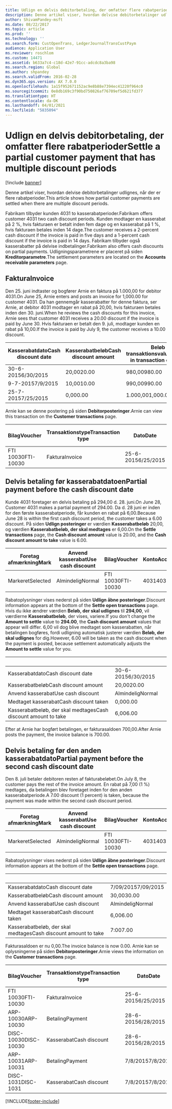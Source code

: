 ```yaml
---
title: Udlign en delvis debitorbetaling, der omfatter flere rabatperioder
description: Denne artikel viser, hvordan delvise debitorbetalinger udlignes, når der er flere rabatperioder.
author: ShivamPandey-msft
ms.date: 08/22/2017
ms.topic: article
ms.prod: ''
ms.technology: ''
ms.search.form: CustOpenTrans, LedgerJournalTransCustPaym
audience: Application User
ms.reviewer: roschlom
ms.custom: 14471
ms.assetid: b633a7c4-c18d-42e7-91cc-adcdc8a3ba98
ms.search.region: Global
ms.author: shpandey
ms.search.validFrom: 2016-02-28
ms.dyn365.ops.version: AX 7.0.0
ms.openlocfilehash: 1a15f952671152ac9e8b88e7394ec41220f964c0
ms.sourcegitcommit: 0e8db169c3f90bd750826af76709ef5d621fd377
ms.translationtype: HT
ms.contentlocale: da-DK
ms.lasthandoff: 04/01/2021
ms.locfileid: "5835094"
---
```

# <a name="settle-a-partial-customer-payment-that-has-multiple-discount-periods"></a><span data-ttu-id="6a9d3-103">Udlign en delvis debitorbetaling, der omfatter flere rabatperioder</span><span class="sxs-lookup"><span data-stu-id="6a9d3-103">Settle a partial customer payment that has multiple discount periods</span></span>

[!include [banner](../includes/banner.md)]

<span data-ttu-id="6a9d3-104">Denne artikel viser, hvordan delvise debitorbetalinger udlignes, når der er flere rabatperioder.</span><span class="sxs-lookup"><span data-stu-id="6a9d3-104">This article shows how partial customer payments are settled when there are multiple discount periods.</span></span>

<span data-ttu-id="6a9d3-105">Fabrikam tilbyder kunden 4031 to kasserabatperioder.</span><span class="sxs-lookup"><span data-stu-id="6a9d3-105">Fabrikam offers customer 4031 two cash discount periods.</span></span> <span data-ttu-id="6a9d3-106">Kunden modtager en kasserabat på 2 %, hvis fakturaen er betalt inden fem dage og en kasserabat på 1 %, hvis fakturaen betales inden 14 dage.</span><span class="sxs-lookup"><span data-stu-id="6a9d3-106">The customer receives a 2-percent cash discount if the invoice is paid in five days and a 1-percent cash discount if the invoice is paid in 14 days.</span></span> <span data-ttu-id="6a9d3-107">Fabrikam tilbyder også kasserabatter på delvise indbetalinger.</span><span class="sxs-lookup"><span data-stu-id="6a9d3-107">Fabrikam also offers cash discounts on partial payments.</span></span> <span data-ttu-id="6a9d3-108">Udligningsparametrene er placeret på siden **Kreditorparametre**.</span><span class="sxs-lookup"><span data-stu-id="6a9d3-108">The settlement parameters are located on the **Accounts receivable parameters** page.</span></span>

## <a name="invoice"></a><span data-ttu-id="6a9d3-109">Faktura</span><span class="sxs-lookup"><span data-stu-id="6a9d3-109">Invoice</span></span>
<span data-ttu-id="6a9d3-110">Den 25. juni indtaster og bogfører Arnie en faktura på 1.000,00 for debitor 4031.</span><span class="sxs-lookup"><span data-stu-id="6a9d3-110">On June 25, Arnie enters and posts an invoice for 1,000.00 for customer 4031.</span></span> <span data-ttu-id="6a9d3-111">Da han gennemgår kasserabatter for denne faktura, ser Arnie, at debitor 4031 modtager en rabat på 20,00, hvis fakturaen betales inden den 30. juni.</span><span class="sxs-lookup"><span data-stu-id="6a9d3-111">When he reviews the cash discounts for this invoice, Arnie sees that customer 4031 receives a 20.00 discount if the invoice is paid by June 30.</span></span> <span data-ttu-id="6a9d3-112">Hvis fakturaen er betalt den 9. juli, modtager kunden en rabat på 10,00.</span><span class="sxs-lookup"><span data-stu-id="6a9d3-112">If the invoice is paid by July 9, the customer receives a 10.00 discount.</span></span>

| <span data-ttu-id="6a9d3-113">Kasserabatdato</span><span class="sxs-lookup"><span data-stu-id="6a9d3-113">Cash discount date</span></span> | <span data-ttu-id="6a9d3-114">Kasserabatbeløb</span><span class="sxs-lookup"><span data-stu-id="6a9d3-114">Cash discount amount</span></span> | <span data-ttu-id="6a9d3-115">Beløb i transaktionsvaluta</span><span class="sxs-lookup"><span data-stu-id="6a9d3-115">Amount in transaction currency</span></span> |
|--------------------|----------------------|--------------------------------|
| <span data-ttu-id="6a9d3-116">30-6-2015</span><span class="sxs-lookup"><span data-stu-id="6a9d3-116">6/30/2015</span></span>          | <span data-ttu-id="6a9d3-117">20,00</span><span class="sxs-lookup"><span data-stu-id="6a9d3-117">20.00</span></span>                | <span data-ttu-id="6a9d3-118">980,00</span><span class="sxs-lookup"><span data-stu-id="6a9d3-118">980.00</span></span>                         |
| <span data-ttu-id="6a9d3-119">9-7-2015</span><span class="sxs-lookup"><span data-stu-id="6a9d3-119">7/9/2015</span></span>           | <span data-ttu-id="6a9d3-120">10,00</span><span class="sxs-lookup"><span data-stu-id="6a9d3-120">10.00</span></span>                | <span data-ttu-id="6a9d3-121">990,00</span><span class="sxs-lookup"><span data-stu-id="6a9d3-121">990.00</span></span>                         |
| <span data-ttu-id="6a9d3-122">25-7-2015</span><span class="sxs-lookup"><span data-stu-id="6a9d3-122">7/25/2015</span></span>          | <span data-ttu-id="6a9d3-123">0,00</span><span class="sxs-lookup"><span data-stu-id="6a9d3-123">0.00</span></span>                 | <span data-ttu-id="6a9d3-124">1.000,00</span><span class="sxs-lookup"><span data-stu-id="6a9d3-124">1,000.00</span></span>                       |

<span data-ttu-id="6a9d3-125">Arnie kan se denne postering på siden **Debitorposteringer**.</span><span class="sxs-lookup"><span data-stu-id="6a9d3-125">Arnie can view this transaction on the **Customer transactions** page.</span></span>

| <span data-ttu-id="6a9d3-126">Bilag</span><span class="sxs-lookup"><span data-stu-id="6a9d3-126">Voucher</span></span>   | <span data-ttu-id="6a9d3-127">Transaktionstype</span><span class="sxs-lookup"><span data-stu-id="6a9d3-127">Transaction type</span></span> | <span data-ttu-id="6a9d3-128">Dato</span><span class="sxs-lookup"><span data-stu-id="6a9d3-128">Date</span></span>      | <span data-ttu-id="6a9d3-129">Faktura</span><span class="sxs-lookup"><span data-stu-id="6a9d3-129">Invoice</span></span> | <span data-ttu-id="6a9d3-130">Beløb i transaktionsvalutadebet</span><span class="sxs-lookup"><span data-stu-id="6a9d3-130">Amount in transaction currency debit</span></span> | <span data-ttu-id="6a9d3-131">Beløb i transaktionsvalutakredit</span><span class="sxs-lookup"><span data-stu-id="6a9d3-131">Amount in transaction currency credit</span></span> | <span data-ttu-id="6a9d3-132">Saldo</span><span class="sxs-lookup"><span data-stu-id="6a9d3-132">Balance</span></span>  | <span data-ttu-id="6a9d3-133">Valuta</span><span class="sxs-lookup"><span data-stu-id="6a9d3-133">Currency</span></span> |
|-----------|------------------|-----------|---------|--------------------------------------|---------------------------------------|----------|----------|
| <span data-ttu-id="6a9d3-134">FTI 10030</span><span class="sxs-lookup"><span data-stu-id="6a9d3-134">FTI-10030</span></span> | <span data-ttu-id="6a9d3-135">Faktura</span><span class="sxs-lookup"><span data-stu-id="6a9d3-135">Invoice</span></span>          | <span data-ttu-id="6a9d3-136">25-6-2015</span><span class="sxs-lookup"><span data-stu-id="6a9d3-136">6/25/2015</span></span> | <span data-ttu-id="6a9d3-137">10030</span><span class="sxs-lookup"><span data-stu-id="6a9d3-137">10030</span></span>   | <span data-ttu-id="6a9d3-138">1.000,00</span><span class="sxs-lookup"><span data-stu-id="6a9d3-138">1,000.00</span></span>                             |                                       | <span data-ttu-id="6a9d3-139">1.000,00</span><span class="sxs-lookup"><span data-stu-id="6a9d3-139">1,000.00</span></span> | <span data-ttu-id="6a9d3-140">USD</span><span class="sxs-lookup"><span data-stu-id="6a9d3-140">USD</span></span>      |

## <a name="partial-payment-before-the-cash-discount-date"></a><span data-ttu-id="6a9d3-141">Delvis betaling før kasserabatdatoen</span><span class="sxs-lookup"><span data-stu-id="6a9d3-141">Partial payment before the cash discount date</span></span>
<span data-ttu-id="6a9d3-142">Kunde 4031 foretager en delvis betaling på 294,00 d. 28. juni.</span><span class="sxs-lookup"><span data-stu-id="6a9d3-142">On June 28, Customer 4031 makes a partial payment of 294.00.</span></span> <span data-ttu-id="6a9d3-143">Da d. 28 juni er inden for den første kasserabatperiode, får kunden en rabat på 6,00.</span><span class="sxs-lookup"><span data-stu-id="6a9d3-143">Because June 28 is within the first cash discount period, the customer takes a 6.00 discount.</span></span> <span data-ttu-id="6a9d3-144">På siden **Udlign posteringer** er værdien **Kasserabatbeløb** 20,00, og værdien **Kasserabatbeløb, der skal medtages** er 6,00.</span><span class="sxs-lookup"><span data-stu-id="6a9d3-144">On the **Settle transactions** page, the **Cash discount amount** value is 20.00, and the **Cash discount amount to take** value is 6.00.</span></span>

| <span data-ttu-id="6a9d3-145">Foretag afmærkning</span><span class="sxs-lookup"><span data-stu-id="6a9d3-145">Mark</span></span>     | <span data-ttu-id="6a9d3-146">Anvend kasserabat</span><span class="sxs-lookup"><span data-stu-id="6a9d3-146">Use cash discount</span></span> | <span data-ttu-id="6a9d3-147">Bilag</span><span class="sxs-lookup"><span data-stu-id="6a9d3-147">Voucher</span></span>   | <span data-ttu-id="6a9d3-148">Konto</span><span class="sxs-lookup"><span data-stu-id="6a9d3-148">Account</span></span> | <span data-ttu-id="6a9d3-149">Dato</span><span class="sxs-lookup"><span data-stu-id="6a9d3-149">Date</span></span>      | <span data-ttu-id="6a9d3-150">Forfaldsdato</span><span class="sxs-lookup"><span data-stu-id="6a9d3-150">Due date</span></span>  | <span data-ttu-id="6a9d3-151">Faktura</span><span class="sxs-lookup"><span data-stu-id="6a9d3-151">Invoice</span></span> | <span data-ttu-id="6a9d3-152">Beløb i transaktionsvaluta</span><span class="sxs-lookup"><span data-stu-id="6a9d3-152">Amount in transaction currency</span></span> | <span data-ttu-id="6a9d3-153">Valuta</span><span class="sxs-lookup"><span data-stu-id="6a9d3-153">Currency</span></span> | <span data-ttu-id="6a9d3-154">Beløb, der skal udlignes</span><span class="sxs-lookup"><span data-stu-id="6a9d3-154">Amount to settle</span></span> |
|----------|-------------------|-----------|---------|-----------|-----------|---------|--------------------------------|----------|------------------|
| <span data-ttu-id="6a9d3-155">Markeret</span><span class="sxs-lookup"><span data-stu-id="6a9d3-155">Selected</span></span> | <span data-ttu-id="6a9d3-156">Almindelig</span><span class="sxs-lookup"><span data-stu-id="6a9d3-156">Normal</span></span>            | <span data-ttu-id="6a9d3-157">FTI 10030</span><span class="sxs-lookup"><span data-stu-id="6a9d3-157">FTI-10030</span></span> | <span data-ttu-id="6a9d3-158">4031</span><span class="sxs-lookup"><span data-stu-id="6a9d3-158">4031</span></span>    | <span data-ttu-id="6a9d3-159">25-6-2015</span><span class="sxs-lookup"><span data-stu-id="6a9d3-159">6/25/2015</span></span> | <span data-ttu-id="6a9d3-160">25-7-2015</span><span class="sxs-lookup"><span data-stu-id="6a9d3-160">7/25/2015</span></span> | <span data-ttu-id="6a9d3-161">10030</span><span class="sxs-lookup"><span data-stu-id="6a9d3-161">10030</span></span>   | <span data-ttu-id="6a9d3-162">1.000,00</span><span class="sxs-lookup"><span data-stu-id="6a9d3-162">1,000.00</span></span>                       | <span data-ttu-id="6a9d3-163">USD</span><span class="sxs-lookup"><span data-stu-id="6a9d3-163">USD</span></span>      | <span data-ttu-id="6a9d3-164">294,00</span><span class="sxs-lookup"><span data-stu-id="6a9d3-164">294.00</span></span>           |

<span data-ttu-id="6a9d3-165">Rabatoplysninger vises nederst på siden **Udlign åbne posteringer**.</span><span class="sxs-lookup"><span data-stu-id="6a9d3-165">Discount information appears at the bottom of the **Settle open transactions** page.</span></span> <span data-ttu-id="6a9d3-166">Hvis du ikke ændrer værdien **Beløb, der skal udlignes** til **294,00**, vil værdierne **Kasserabatbeløb**, der vises, variere.</span><span class="sxs-lookup"><span data-stu-id="6a9d3-166">If you don't change the **Amount to settle** value to **294.00**, the **Cash discount amount** values that appear will differ.</span></span> <span data-ttu-id="6a9d3-167">6,00 vil dog blive medtaget som kasserabatten, når betalingen bogføres, fordi udligning automatisk justerer værdien **Beløb, der skal udlignes** for dig.</span><span class="sxs-lookup"><span data-stu-id="6a9d3-167">However, 6.00 will be taken as the cash discount when the payment is posted, because settlement automatically adjusts the **Amount to settle** value for you.</span></span>

| &nbsp;                       | &nbsp;    |
|------------------------------|-----------|
| <span data-ttu-id="6a9d3-168">Kasserabatdato</span><span class="sxs-lookup"><span data-stu-id="6a9d3-168">Cash discount date</span></span>           | <span data-ttu-id="6a9d3-169">30-6-2015</span><span class="sxs-lookup"><span data-stu-id="6a9d3-169">6/30/2015</span></span> |
| <span data-ttu-id="6a9d3-170">Kasserabatbeløb</span><span class="sxs-lookup"><span data-stu-id="6a9d3-170">Cash discount amount</span></span>         | <span data-ttu-id="6a9d3-171">20,00</span><span class="sxs-lookup"><span data-stu-id="6a9d3-171">20.00</span></span>     |
| <span data-ttu-id="6a9d3-172">Anvend kasserabat</span><span class="sxs-lookup"><span data-stu-id="6a9d3-172">Use cash discount</span></span>            | <span data-ttu-id="6a9d3-173">Almindelig</span><span class="sxs-lookup"><span data-stu-id="6a9d3-173">Normal</span></span>    |
| <span data-ttu-id="6a9d3-174">Medtaget kasserabat</span><span class="sxs-lookup"><span data-stu-id="6a9d3-174">Cash discount taken</span></span>          | <span data-ttu-id="6a9d3-175">0,00</span><span class="sxs-lookup"><span data-stu-id="6a9d3-175">0.00</span></span>      |
| <span data-ttu-id="6a9d3-176">Kasserabatbeløb, der skal medtages</span><span class="sxs-lookup"><span data-stu-id="6a9d3-176">Cash discount amount to take</span></span> | <span data-ttu-id="6a9d3-177">6,00</span><span class="sxs-lookup"><span data-stu-id="6a9d3-177">6.00</span></span>      |

<span data-ttu-id="6a9d3-178">Efter at Arnie har bogført betalingen, er fakturasaldoen 700,00.</span><span class="sxs-lookup"><span data-stu-id="6a9d3-178">After Arnie posts the payment, the invoice balance is 700.00.</span></span>

## <a name="partial-payment-before-the-second-cash-discount-date"></a><span data-ttu-id="6a9d3-179">Delvis betaling før den anden kasserabatdato</span><span class="sxs-lookup"><span data-stu-id="6a9d3-179">Partial payment before the second cash discount date</span></span>
<span data-ttu-id="6a9d3-180">Den 8. juli betaler debitoren resten af fakturabeløbet.</span><span class="sxs-lookup"><span data-stu-id="6a9d3-180">On July 8, the customer pays the rest of the invoice amount.</span></span> <span data-ttu-id="6a9d3-181">En rabat på 7,00 (1 %) medtages, da betalingen blev foretaget inden for den anden kasserabatperiode.</span><span class="sxs-lookup"><span data-stu-id="6a9d3-181">A 7.00 discount (1 percent) is taken, because the payment was made within the second cash discount period.</span></span>

| <span data-ttu-id="6a9d3-182">Foretag afmærkning</span><span class="sxs-lookup"><span data-stu-id="6a9d3-182">Mark</span></span>     | <span data-ttu-id="6a9d3-183">Anvend kasserabat</span><span class="sxs-lookup"><span data-stu-id="6a9d3-183">Use cash discount</span></span> | <span data-ttu-id="6a9d3-184">Bilag</span><span class="sxs-lookup"><span data-stu-id="6a9d3-184">Voucher</span></span>   | <span data-ttu-id="6a9d3-185">Konto</span><span class="sxs-lookup"><span data-stu-id="6a9d3-185">Account</span></span> | <span data-ttu-id="6a9d3-186">Dato</span><span class="sxs-lookup"><span data-stu-id="6a9d3-186">Date</span></span>      | <span data-ttu-id="6a9d3-187">Forfaldsdato</span><span class="sxs-lookup"><span data-stu-id="6a9d3-187">Due date</span></span>  | <span data-ttu-id="6a9d3-188">Faktura</span><span class="sxs-lookup"><span data-stu-id="6a9d3-188">Invoice</span></span> | <span data-ttu-id="6a9d3-189">Beløb i transaktionsvalutadebet</span><span class="sxs-lookup"><span data-stu-id="6a9d3-189">Amount in transaction currency debit</span></span> | <span data-ttu-id="6a9d3-190">Beløb i transaktionsvalutakredit</span><span class="sxs-lookup"><span data-stu-id="6a9d3-190">Amount in transaction currency credit</span></span> | <span data-ttu-id="6a9d3-191">Valuta</span><span class="sxs-lookup"><span data-stu-id="6a9d3-191">Currency</span></span> | <span data-ttu-id="6a9d3-192">Beløb, der skal udlignes</span><span class="sxs-lookup"><span data-stu-id="6a9d3-192">Amount to settle</span></span> |
|----------|-------------------|-----------|---------|-----------|-----------|---------|--------------------------------------|---------------------------------------|----------|------------------|
| <span data-ttu-id="6a9d3-193">Markeret</span><span class="sxs-lookup"><span data-stu-id="6a9d3-193">Selected</span></span> | <span data-ttu-id="6a9d3-194">Almindelig</span><span class="sxs-lookup"><span data-stu-id="6a9d3-194">Normal</span></span>            | <span data-ttu-id="6a9d3-195">FTI 10030</span><span class="sxs-lookup"><span data-stu-id="6a9d3-195">FTI-10030</span></span> | <span data-ttu-id="6a9d3-196">4031</span><span class="sxs-lookup"><span data-stu-id="6a9d3-196">4031</span></span>    | <span data-ttu-id="6a9d3-197">25-6-2015</span><span class="sxs-lookup"><span data-stu-id="6a9d3-197">6/25/2015</span></span> | <span data-ttu-id="6a9d3-198">25-7-2015</span><span class="sxs-lookup"><span data-stu-id="6a9d3-198">7/25/2015</span></span> | <span data-ttu-id="6a9d3-199">10030</span><span class="sxs-lookup"><span data-stu-id="6a9d3-199">10030</span></span>   | <span data-ttu-id="6a9d3-200">700,00</span><span class="sxs-lookup"><span data-stu-id="6a9d3-200">700.00</span></span>                               |                                       | <span data-ttu-id="6a9d3-201">USD</span><span class="sxs-lookup"><span data-stu-id="6a9d3-201">USD</span></span>      | <span data-ttu-id="6a9d3-202">693,00</span><span class="sxs-lookup"><span data-stu-id="6a9d3-202">693.00</span></span>           |

<span data-ttu-id="6a9d3-203">Rabatoplysninger vises nederst på siden **Udlign åbne posteringer**.</span><span class="sxs-lookup"><span data-stu-id="6a9d3-203">Discount information appears at the bottom of the **Settle open transactions** page.</span></span>

| &nbsp;                       | &nbsp;    |
|------------------------------|-----------|
| <span data-ttu-id="6a9d3-204">Kasserabatdato</span><span class="sxs-lookup"><span data-stu-id="6a9d3-204">Cash discount date</span></span>           | <span data-ttu-id="6a9d3-205">7/09/2015</span><span class="sxs-lookup"><span data-stu-id="6a9d3-205">7/09/2015</span></span> |
| <span data-ttu-id="6a9d3-206">Kasserabatbeløb</span><span class="sxs-lookup"><span data-stu-id="6a9d3-206">Cash discount amount</span></span>         | <span data-ttu-id="6a9d3-207">30,00</span><span class="sxs-lookup"><span data-stu-id="6a9d3-207">30.00</span></span>     |
| <span data-ttu-id="6a9d3-208">Anvend kasserabat</span><span class="sxs-lookup"><span data-stu-id="6a9d3-208">Use cash discount</span></span>            | <span data-ttu-id="6a9d3-209">Almindelig</span><span class="sxs-lookup"><span data-stu-id="6a9d3-209">Normal</span></span>    |
| <span data-ttu-id="6a9d3-210">Medtaget kasserabat</span><span class="sxs-lookup"><span data-stu-id="6a9d3-210">Cash discount taken</span></span>          | <span data-ttu-id="6a9d3-211">6,00</span><span class="sxs-lookup"><span data-stu-id="6a9d3-211">6.00</span></span>      |
| <span data-ttu-id="6a9d3-212">Kasserabatbeløb, der skal medtages</span><span class="sxs-lookup"><span data-stu-id="6a9d3-212">Cash discount amount to take</span></span> | <span data-ttu-id="6a9d3-213">7:00</span><span class="sxs-lookup"><span data-stu-id="6a9d3-213">7.00</span></span>      |

<span data-ttu-id="6a9d3-214">Fakturasaldoen er nu 0,00.</span><span class="sxs-lookup"><span data-stu-id="6a9d3-214">The invoice balance is now 0.00.</span></span> <span data-ttu-id="6a9d3-215">Arnie kan se oplysningerne på siden **Debitorposteringer**.</span><span class="sxs-lookup"><span data-stu-id="6a9d3-215">Arnie views the information on the **Customer transactions** page.</span></span>

| <span data-ttu-id="6a9d3-216">Bilag</span><span class="sxs-lookup"><span data-stu-id="6a9d3-216">Voucher</span></span>    | <span data-ttu-id="6a9d3-217">Transaktionstype</span><span class="sxs-lookup"><span data-stu-id="6a9d3-217">Transaction type</span></span> | <span data-ttu-id="6a9d3-218">Dato</span><span class="sxs-lookup"><span data-stu-id="6a9d3-218">Date</span></span>      | <span data-ttu-id="6a9d3-219">Faktura</span><span class="sxs-lookup"><span data-stu-id="6a9d3-219">Invoice</span></span> | <span data-ttu-id="6a9d3-220">Beløb i transaktionsvalutadebet</span><span class="sxs-lookup"><span data-stu-id="6a9d3-220">Amount in transaction currency debit</span></span> | <span data-ttu-id="6a9d3-221">Beløb i transaktionsvalutakredit</span><span class="sxs-lookup"><span data-stu-id="6a9d3-221">Amount in transaction currency credit</span></span> | <span data-ttu-id="6a9d3-222">Saldo</span><span class="sxs-lookup"><span data-stu-id="6a9d3-222">Balance</span></span> | <span data-ttu-id="6a9d3-223">Valuta</span><span class="sxs-lookup"><span data-stu-id="6a9d3-223">Currency</span></span> |
|------------|------------------|-----------|---------|--------------------------------------|---------------------------------------|---------|----------|
| <span data-ttu-id="6a9d3-224">FTI 10030</span><span class="sxs-lookup"><span data-stu-id="6a9d3-224">FTI-10030</span></span>  | <span data-ttu-id="6a9d3-225">Faktura</span><span class="sxs-lookup"><span data-stu-id="6a9d3-225">Invoice</span></span>          | <span data-ttu-id="6a9d3-226">25-6-2015</span><span class="sxs-lookup"><span data-stu-id="6a9d3-226">6/25/2015</span></span> | <span data-ttu-id="6a9d3-227">10030</span><span class="sxs-lookup"><span data-stu-id="6a9d3-227">10030</span></span>   | <span data-ttu-id="6a9d3-228">1.000,00</span><span class="sxs-lookup"><span data-stu-id="6a9d3-228">1,000.00</span></span>                             |                                       | <span data-ttu-id="6a9d3-229">0,00</span><span class="sxs-lookup"><span data-stu-id="6a9d3-229">0.00</span></span>    | <span data-ttu-id="6a9d3-230">USD</span><span class="sxs-lookup"><span data-stu-id="6a9d3-230">USD</span></span>      |
| <span data-ttu-id="6a9d3-231">ARP-10030</span><span class="sxs-lookup"><span data-stu-id="6a9d3-231">ARP-10030</span></span>  |  <span data-ttu-id="6a9d3-232">Betaling</span><span class="sxs-lookup"><span data-stu-id="6a9d3-232">Payment</span></span>         | <span data-ttu-id="6a9d3-233">28-6-2015</span><span class="sxs-lookup"><span data-stu-id="6a9d3-233">6/28/2015</span></span> |         |                                      | <span data-ttu-id="6a9d3-234">294,00</span><span class="sxs-lookup"><span data-stu-id="6a9d3-234">294.00</span></span>                                | <span data-ttu-id="6a9d3-235">0,00</span><span class="sxs-lookup"><span data-stu-id="6a9d3-235">0.00</span></span>    | <span data-ttu-id="6a9d3-236">USD</span><span class="sxs-lookup"><span data-stu-id="6a9d3-236">USD</span></span>      |
| <span data-ttu-id="6a9d3-237">DISC-10030</span><span class="sxs-lookup"><span data-stu-id="6a9d3-237">DISC-10030</span></span> |  <span data-ttu-id="6a9d3-238">Kasserabat</span><span class="sxs-lookup"><span data-stu-id="6a9d3-238">Cash discount</span></span>   | <span data-ttu-id="6a9d3-239">28-6-2015</span><span class="sxs-lookup"><span data-stu-id="6a9d3-239">6/28/2015</span></span> |         |                                      | <span data-ttu-id="6a9d3-240">6,00</span><span class="sxs-lookup"><span data-stu-id="6a9d3-240">6.00</span></span>                                  | <span data-ttu-id="6a9d3-241">0,00</span><span class="sxs-lookup"><span data-stu-id="6a9d3-241">0.00</span></span>    | <span data-ttu-id="6a9d3-242">USD</span><span class="sxs-lookup"><span data-stu-id="6a9d3-242">USD</span></span>      |
| <span data-ttu-id="6a9d3-243">ARP-10031</span><span class="sxs-lookup"><span data-stu-id="6a9d3-243">ARP-10031</span></span>  |  <span data-ttu-id="6a9d3-244">Betaling</span><span class="sxs-lookup"><span data-stu-id="6a9d3-244">Payment</span></span>         | <span data-ttu-id="6a9d3-245">7/8/2015</span><span class="sxs-lookup"><span data-stu-id="6a9d3-245">7/8/2015</span></span>  |         |                                      | <span data-ttu-id="6a9d3-246">693,00</span><span class="sxs-lookup"><span data-stu-id="6a9d3-246">693.00</span></span>                                | <span data-ttu-id="6a9d3-247">0,00</span><span class="sxs-lookup"><span data-stu-id="6a9d3-247">0.00</span></span>    | <span data-ttu-id="6a9d3-248">USD</span><span class="sxs-lookup"><span data-stu-id="6a9d3-248">USD</span></span>      |
| <span data-ttu-id="6a9d3-249">DISC-1031</span><span class="sxs-lookup"><span data-stu-id="6a9d3-249">DISC-1031</span></span>  |  <span data-ttu-id="6a9d3-250">Kasserabat</span><span class="sxs-lookup"><span data-stu-id="6a9d3-250">Cash discount</span></span>   | <span data-ttu-id="6a9d3-251">7/8/2015</span><span class="sxs-lookup"><span data-stu-id="6a9d3-251">7/8/2015</span></span>  |         |                                      | <span data-ttu-id="6a9d3-252">7:00</span><span class="sxs-lookup"><span data-stu-id="6a9d3-252">7.00</span></span>                                  | <span data-ttu-id="6a9d3-253">0,00</span><span class="sxs-lookup"><span data-stu-id="6a9d3-253">0.00</span></span>    | <span data-ttu-id="6a9d3-254">USD</span><span class="sxs-lookup"><span data-stu-id="6a9d3-254">USD</span></span>      |







[!INCLUDE[footer-include](../../includes/footer-banner.md)]